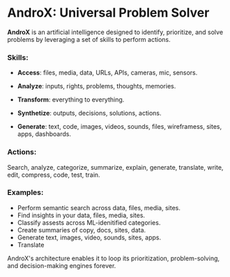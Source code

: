 # AndroX: Universal Problem Solver

**AndroX** is an artificial intelligence designed to identify, prioritize, and solve problems by leveraging a set of skills to perform actions.

### **Skills**:

- **Access**: files, media, data, URLs, APIs, cameras, mic, sensors.

- **Analyze**: inputs, rights, problems, thoughts, memories.

- **Transform**: everything to everything.

- **Synthetize**: outputs, decisions, solutions, actions.

- **Generate**: text, code, images, videos, sounds, files, wireframess, sites, apps, dashboards.

### **Actions**: 

Search, analyze, categorize, summarize, explain, generate, translate, write, edit, compress, code, test, train.

### **Examples**:

- Perform semantic search across data, files, media, sites.
- Find insights in your data, files, media, sites.
- Classify assests across ML-idenitified categories.
- Create summaries of copy, docs, sites, data.
- Generate text, images, video, sounds, sites, apps.
- Translate

AndroX's architecture enables it to loop its prioritization, problem-solving, and decision-making engines forever.
